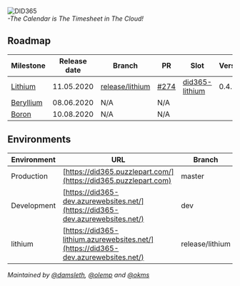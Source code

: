 ![DID365](https://bitbucket-assetroot.s3.amazonaws.com/c/photos/2019/Nov/24/3199596412-11-pzl-did365-logo_avatar.png)  
_-The Calendar is The Timesheet in The Cloud!_  


## Roadmap


| Milestone                                                     | Release date  |  Branch      | PR | Slot | Version
|---------------------------------------------------------------|------------------------------------------------------------------------------------|---------|----------|------|----|
| [Lithium](https://github.com/Puzzlepart/did365/milestone/3)   | 11.05.2020    | [release/lithium](https://github.com/Puzzlepart/did365/tree/release/lithium) | [#274](https://github.com/Puzzlepart/did365/pull/274) | [did365-lithium](https://did365-lithium.azurewebsites.net) | 0.4.0
| [Beryllium](https://github.com/Puzzlepart/did365/milestone/4) | 08.06.2020 | N/A | N/A
| [Boron](https://github.com/Puzzlepart/did365/milestone/5) | 10.08.2020 | N/A | N/A

## Environments

| Environment  | URL                                                                                | Branch  |  CI      |
|--------------|------------------------------------------------------------------------------------|---------|----------|
| Production   |[https://did365.puzzlepart.com/](https://did365.puzzlepart.com)                     | master  | [Yes](https://portal.azure.com/#@puzzlepart.com/resource/subscriptions/b5e5e285-a57a-4593-a2ef-221dc037ac9f/resourceGroups/pzl-did/providers/Microsoft.Web/sites/did365/vstscd)      |
| Development  |[https://did365-dev.azurewebsites.net/](https://did365-dev.azurewebsites.net/)      | dev     | [Yes](https://portal.azure.com/#@puzzlepart.com/resource/subscriptions/b5e5e285-a57a-4593-a2ef-221dc037ac9f/resourceGroups/pzl-did/providers/Microsoft.Web/sites/did365/slots/dev/vstscd)      |
| lithium  |[https://did365-lithium.azurewebsites.net/](https://did365-dev.azurewebsites.net/)      | release/lithium     | [Yes](https://portal.azure.com/#@puzzlepart.com/resource/subscriptions/b5e5e285-a57a-4593-a2ef-221dc037ac9f/resourceGroups/pzl-did/providers/Microsoft.Web/sites/did365/slots/lithium/vstscd)    


_Maintained by [@damsleth](https://github.com/damsleth), [@olemp](https://github.com/olemp) and [@okms](https://github.com/okms)_
